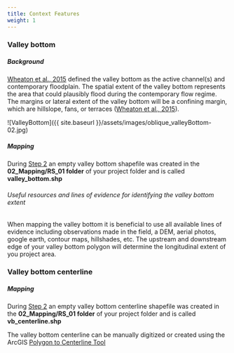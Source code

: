 ```yaml
---
title: Context Features
weight: 1
---
```


### Valley bottom
##### Background
[Wheaton et al., 2015](https://www.researchgate.net/publication/281321324_Geomorphic_Mapping_and_Taxonomy_of_Fluvial_Landforms) defined the valley bottom as the active channel(s) and contemporary floodplain. The spatial extent of the valley bottom represents the area that could plausibly flood during the contemporary flow regime. The margins or lateral extent of the valley bottom will be a confining margin, which are hillslope, fans, or terraces ([Wheaton et al., 2015](https://www.researchgate.net/publication/281321324_Geomorphic_Mapping_and_Taxonomy_of_Fluvial_Landforms)). 

![ValleyBottom]({{ site.baseurl }}/assets/images/oblique_valleyBottom-02.jpg)

##### Mapping
During [Step 2](https://riverscapes.github.io/inundation/Documentation/Step2_createproject.html) an empty valley bottom shapefile was created in the **02_Mapping/RS_01 folder** of your project folder and is called **valley_bottom.shp**
###### Useful resources and lines of evidence for identifying the valley bottom extent
When mapping the valley bottom it is beneficial to use all available lines of evidence including observations made in the field, a DEM, aerial photos, google earth, contour maps, hillshades, etc. The upstream and downstream edge of your valley bottom polygon will determine the longitudinal extent of you project area.
### Valley bottom centerline
##### Mapping
During [Step 2](https://riverscapes.github.io/inundation/Documentation/Step2_createproject.html) an empty valley bottom centerline shapefile was created in the **02_Mapping/RS_01 folder** of your project folder and is called **vb_centerline.shp**

The valley bottom centerline can be manually digitized or created using the ArcGIS [Polygon to Centerline Tool](https://www.arcgis.com/home/item.html?id=bc642731870740aabf48134f90aa6165)